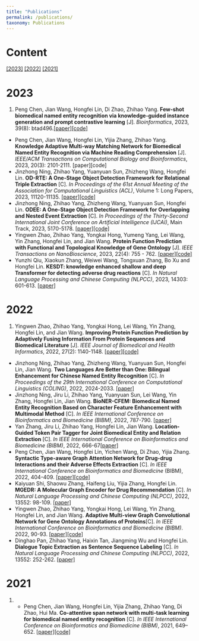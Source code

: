 ```yaml
---
title: "Publications"
permalink: /publications/
taxonomy: Publications
---
```

# Content

[[2023]](#2023)  [[2022]](#2022)  [[2021]](#2021)

# 2023
<a name="2023"></a>

1. Peng Chen, Jian Wang, Hongfei Lin, Di Zhao, Zhihao Yang. **Few-shot biomedical named entity recognition via knowledge-guided instance generation and prompt contrastive learning** [J]. *Bioinformatics*, 2023, 39(8): btad496.[[paper]](https://doi.org/10.1093/bioinformatics/btad496)[[code]](https://github.com/cpmss521/KGPC)
- Peng Chen, Jian Wang, Hongfei Lin, Yijia Zhang, Zhihao Yang. **Knowledge Adaptive Multi-way Matching Network for Biomedical Named Entity Recognition via Machine Reading Comprehension** [J]. *IEEE/ACM Transactions on Computational Biology and Bioinformatics*, 2023, 20(3): 2101-2111. [paper][code]
- Jinzhong Ning, Zhihao Yang, Yuanyuan Sun, Zhizheng Wang, Hongfei Lin. **OD-RTE: A One-Stage Object Detection Framework for Relational Triple Extraction** [C]. *In Proceedings of the 61st Annual Meeting of the Association for Computational Linguistics (ACL)*, Volume 1: Long Papers, 2023, 11120-11135. [[paper]](https://aclanthology.org/2023.acl-long.623/)[[code]](https://github.com/NingJinzhong/ODRTE)
- Jinzhong Ning, Zhihao Yang, Zhizheng Wang, Yuanyuan Sun, Hongfei Lin. **ODEE: A One-Stage Object Detection Framework for Overlapping and Nested Event Extraction** [C]. *In Proceedings of the Thirty-Second International Joint Conference on Artificial Intelligence (IJCAI)*, Main Track, 2023, 5170-5178. [[paper]](https://www.ijcai.org/proceedings/2023/574)[[code]](https://github.com/NingJinzhong/ODEE)
- Yingwen Zhao, Zhihao Yang, Yongkai Hong, Yumeng Yang, Lei Wang, Yin Zhang, Hongfei Lin, and Jian Wang. **Protein Function Prediction with Functional and Topological Knowledge of Gene Ontology** [J]. *IEEE Transactions on NanoBioscience*, 2023, 22(4): 755 - 762. [[paper]](https://ieeexplore.ieee.org/abstract/document/10129977)[[code]](https://github.com/Candyperfect/Master)
- Yunzhi Qiu, Xiaokun Zhang, Weiwei Wang, Tongxuan Zhang, Bo Xu and Hongfei Lin. **KESDT: knowledge enhanced shallow and deep Transformer for detecting adverse drug reactions** [C]. *In Natural Language Processing and Chinese Computing (NLPCC)*, 2023, 14303: 601-613. [[paper]](https://link.springer.com/chapter/10.1007/978-3-031-44696-2_47)



# 2022
<a name="2022"></a>

1. Yingwen Zhao, Zhihao Yang, Yongkai Hong, Lei Wang, Yin Zhang, Hongfei Lin, and Jian Wang. **Improving Protein Function Prediction by Adaptively Fusing Information From Protein Sequences and Biomedical Literature** [J]. *IEEE Journal of Biomedical and Health Informatics*, 2022, 27(2): 1140-1148. [[paper]](https://ieeexplore.ieee.org/abstract/document/9950327)[[code]](https://github.com/Candyperfect/DeepAF-master)
- Jinzhong Ning, Zhihao Yang, Zhizheng Wang, Yuanyuan Sun, Hongfei Lin, Jian Wang. **Two Languages Are Better than One: Bilingual Enhancement for Chinese Named Entity Recognition** [C]. *In Proceedings of the 29th International Conference on Computational Linguistics (COLING)*, 2022, 2024-2033. [[paper]](https://aclanthology.org/2022.coling-1.176/)
- Jinzhong Ning, Jiru Li, Zhihao Yang, Yuanyuan Sun, Lei Wang, Yin Zhang, Hongfei Lin, Jian Wang. **BioNER-CFEM: Biomedical Named Entity Recognition Based on Character Feature Enhancement with Multimodal Method** [C]. *In IEEE International Conference on Bioinformatics and Biomedicine (BIBM)*, 2022, 787-790. [[paper]](https://ieeexplore.ieee.org/abstract/document/9995331)
- Yan Zhang, Jiru Li, Zhihao Yang, Hongfei Lin, Jian Wang. **Location-Guided Token Pair Tagger for Joint Biomedical Entity and Relation Extraction** [C]. *In IEEE International Conference on Bioinformatics and Biomedicine (BIBM)*, 2022, 666-67[[paper]](https://ieeexplore.ieee.org/document/9995210)
- Peng Chen, Jian Wang, Hongfei Lin, Yichen Wang, Di Zhao, Yijia Zhang. **Syntactic Type-aware Graph Attention Network for Drug-drug Interactions and their Adverse Effects Extraction** [C]. *In IEEE International Conference on Bioinformatics and Biomedicine* (BIBM),  2022, 404-409. [[paper]](https://doi.org/10.1109/BIBM55620.2022.9995045)[[code]](https://github.com/cpmss521/ERSTG)
- Kaiyuan Shi, Shaowu Zhang, Haifeng Liu, Yijia Zhang, Hongfei Lin. **MGEDR: A Molecular Graph Encoder for Drug Recommendation** [C]. *In Natural Language Processing and Chinese Computing (NLPCC)*, 2022, 13552: 98-109. [[paper]](https://doi.org/10.1007/978-3-031-17189-5_8)
- Yingwen Zhao, Zhihao Yang, Yongkai Hong, Lei Wang, Yin Zhang, Hongfei Lin, and Jian Wang. **Adaptive Multi-view Graph Convolutional Network for Gene Ontology Annotations of Proteins**[C]. *In IEEE International Conference on Bioinformatics and Biomedicine (BIBM)*. 2022, 90-93. [[paper]](https://ieeexplore.ieee.org/abstract/document/9995517)[[code]](https://github.com/Candyperfect/Master)
- Dinghao Pan, Zhihao Yang, Haixin Tan, Jiangming Wu and Hongfei Lin. **Dialogue Topic Extraction as Sentence Sequence Labeling** [C]. *In Natural Language Processing and Chinese Computing (NLPCC)*, 2022, 13552: 252-262. [[paper]](https://link.springer.com/chapter/10.1007/978-3-031-17189-5_21)

# 2021
<a name="2021"></a>

1. - Peng Chen, Jian Wang, Hongfei Lin, Yijia Zhang, Zhihao Yang, Di Zhao, Hui Ma. **Co-attentive span network with multi-task learning for biomedical named entity recognition** [C]. *In IEEE International Conference on Bioinformatics and Biomedicine (BIBM)*, 2021, 649–652. [[paper]](https://doi.org/10.1109/BIBM52615.2021.9669749)[[code]](https://github.com/cpmss521/CASN)